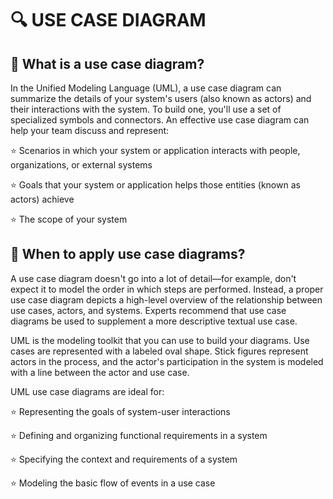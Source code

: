 ﻿# 🔍 USE CASE DIAGRAM

## 📌 What is a use case diagram?

In the Unified Modeling Language (UML), 
a use case diagram can summarize the details of your system's users 
(also known as actors) and their interactions with the system. To build one,
you'll use a set of specialized symbols and connectors. An effective use case diagram
can help your team discuss and represent:

⭐ Scenarios in which your system or application interacts with people, organizations, or external systems

⭐ Goals that your system or application helps those entities (known as actors) achieve

⭐ The scope of your system

## 📌 When to apply use case diagrams?
A use case diagram doesn't go into a lot of detail—for example, don't expect it to model the order in which steps are performed. Instead, a proper use case diagram depicts a high-level overview of the relationship between use cases, actors, and systems. Experts recommend that use case diagrams be used to supplement a more descriptive textual use case.

UML is the modeling toolkit that you can use to build your diagrams. Use cases are represented with a labeled oval shape. Stick figures represent actors in the process, and the actor's participation in the system is modeled with a line between the actor and use case.

 UML use case diagrams are ideal for:

⭐ Representing the goals of system-user interactions

⭐ Defining and organizing functional requirements in a system

⭐ Specifying the context and requirements of a system

⭐ Modeling the basic flow of events in a use case

